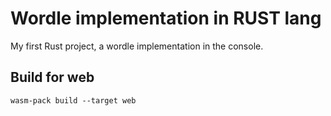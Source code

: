 # Wordle implementation in RUST lang

My first Rust project, a wordle implementation in the console.


## Build for web

```
wasm-pack build --target web
```


